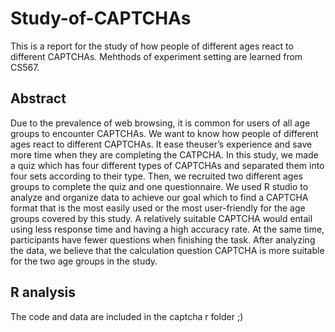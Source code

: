 # Study-of-CAPTCHAs
This is a report for the study of how people of different ages react to different CAPTCHAs.
Mehthods of experiment setting are learned from CS567.
## Abstract
Due to the prevalence of web browsing, it is common for users of all age groups to encounter CAPTCHAs. We want to know how people of different ages react to different CAPTCHAs. 
It ease theuser’s experience and save more time when they are completing the CATPCHA.
In this study, we made a quiz which has four different types of CAPTCHAs and separated them into four sets according to their type. 
Then, we recruited two different ages groups to complete the quiz and one questionnaire. 
We used R studio to analyze and organize data to achieve our goal which to find a CAPTCHA format that is the most easily used or the most user-friendly for the age groups covered by this study. 
A relatively suitable CAPTCHA would entail using less response time and having a high accuracy rate. 
At the same time, participants have fewer questions when finishing the task. After analyzing the data, we believe that the calculation question CAPTCHA is more suitable for the two age groups in the study.

## R analysis
The code and data are included in the captcha r folder ;)

